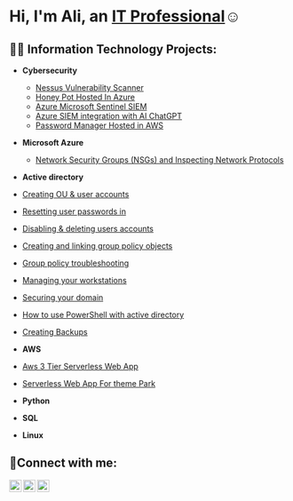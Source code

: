 <h1>Hi, I'm Ali, an <a href="https://linkedin.com/in/Josh">IT Professional</a>☺</h1>

<h2>👨‍💻 Information Technology Projects:</h2>

- <b>Cybersecurity</b>
  - [Nessus Vulnerability Scanner](https://github.com/ali0999109/nessus)
  - [Honey Pot Hosted In Azure](https://github.com/ali0999109/Honeypot)
  - [Azure Microsoft Sentinel SIEM](https://github.com/ali0999109/Microsoft)
  - [Azure SIEM integration with AI ChatGPT](https://github.com/ali0999109/chatgpt)
  - [Password Manager Hosted in AWS](https://github.com/ali0999109/Password)
- <b>Microsoft Azure</b>
  - [Network Security Groups (NSGs) and Inspecting Network Protocols](https://github.com/ali0999109/configure-ad)
 
 -  <b>Active directory</b>
 - [Creating OU & user accounts](https://github.com/ali0999109/New-users)
 - [Resetting user passwords in ](https://github.com/ali0999109/userpassword)
 - [Disabling & deleting users accounts ](https://github.com/ali0999109/Disabling)
 - [Creating and linking group policy objects](https://github.com/ali0999109/CreatingGroupPolicy)
 - [Group policy troubleshooting](https://github.com/ali0999109/GPtroubleshooting)
 - [Managing your workstations](https://github.com/ali0999109/MangWorks)
 - [Securing your domain](https://github.com/ali0999109/SecuringDomain)
 - [How to use PowerShell with active directory](https://github.com/ali0999109/PowershellAD)
 - [Creating Backups](https://github.com/ali0999109/ADBackups)
 
- <b>AWS</b>
- [Aws 3 Tier Serverless Web App](https://github.com/ali0999109/amplify)
- [Serverless Web App For theme Park](https://github.com/ali0999109/Themepark)

- <b>Python</b>

- <b>SQL</b>

- <b>Linux</b>

             
 

<h2>🤳Connect with me:</h2>


[<img align="left" alt="Josh | Twitter" width="22px" src="https://cdn.jsdelivr.net/npm/simple-icons@v3/icons/twitter.svg" />][twitter]
[<img align="left" alt="Josh | LinkedIn" width="22px" src="https://cdn.jsdelivr.net/npm/simple-icons@v3/icons/linkedin.svg" />][linkedin]
[<img align="left" alt="Josh | Instagram" width="22px" src="https://cdn.jsdelivr.net/npm/simple-icons@v3/icons/instagram.svg" />][instagram]

[twitter]: https://twitter.com/Josh
[instagram]: https://www.instagram.com/Josh
[linkedin]: https://linkedin.com/in/Josh
